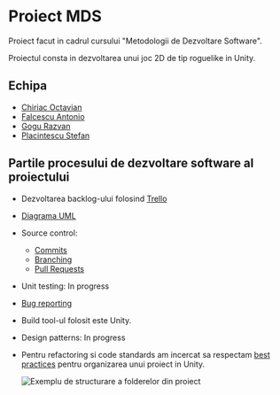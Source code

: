 # Proiect MDS

Proiect facut in cadrul cursului "Metodologii de Dezvoltare Software". 

Proiectul consta in dezvoltarea unui joc 2D de tip roguelike in Unity. 

## Echipa
- [Chiriac Octavian](https://github.com/Octi21)
- [Falcescu Antonio](https://github.com/Rodioo)
- [Gogu Razvan](https://github.com/gogurazvan)
- [Placintescu Stefan](https://github.com/WildCola)

## Partile procesului de dezvoltare software al proiectului
- Dezvoltarea backlog-ului folosind [Trello](https://trello.com/b/zonVXJ5Q/proiect-mds)
- [Diagrama UML](https://github.com/Rodioo/MDS/blob/master/Proiect%20MDS%20-%20Use%20case%20diagram.pdf)
- Source control:
  - [Commits](https://github.com/Rodioo/MDS/commits/master)
  - [Branching](https://github.com/Rodioo/MDS/branches)
  - [Pull Requests](https://github.com/Rodioo/MDS/pulls?q=is%3Apr+is%3Aclosed)
- Unit testing: In progress
- [Bug reporting](https://github.com/Rodioo/MDS/issues)
- Build tool-ul folosit este Unity.
- Design patterns: In progress
- Pentru refactoring si code standards am incercat sa respectam [best practices](https://unity.com/how-to/organizing-your-project) pentru organizarea unui proiect in Unity.
  
  ![](https://i.imgur.com/g6FtbY6.png "Exemplu de structurare a folderelor din proiect")
